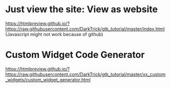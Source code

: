 Just view the site:
View as website 
=====================
https://htmlpreview.github.io/?https://raw.githubusercontent.com/DarkTrick/gtk_tutorial/master/index.html
(Javascript might not work because of github)

Custom Widget Code Generator
=============================
https://htmlpreview.github.io/?https://raw.githubusercontent.com/DarkTrick/gtk_tutorial/master/xx_custom_widgets/custom_widget_generator.html
